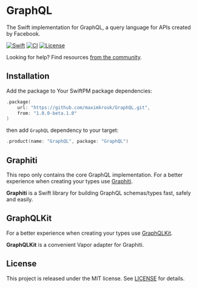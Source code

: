 # GraphQL

The Swift implementation for GraphQL, a query language for APIs created by Facebook.

[![Swift][swift-badge]][swift-url] [![CI][ci-badge-url]][ci-url] [![License][mit-badge]][mit-url]

Looking for help? Find resources [from the community](http://graphql.org/community/).

## Installation

Add the package to Your SwiftPM package dependencies:

```swift
.package(
    url: "https://github.com/maximkrouk/GraphQL.git", 
    from: "1.0.0-beta.1.0"
)
```

then add `GraphQL` dependency to your target:

```swift
.product(name: "GraphQL", package: "GraphQL")
```

## Graphiti

This repo only contains the core GraphQL implementation. For a better experience when creating your types use [Graphiti](https://github.com/maximkrouk/Graphiti).

**Graphiti** is a Swift library for building GraphQL schemas/types fast, safely and easily.

## GraphQLKit

For a better experience when creating your types use [GraphQLKit](https://github.com/maximkrouk/GraphQLKit).

**GraphQLKit** is a convenient Vapor adapter for Graphiti.


## License

This project is released under the MIT license. See [LICENSE](LICENSE) for details.

[swift-badge]: https://img.shields.io/badge/Swift-5.2-orange.svg?style=flat
[swift-url]: https://swift.org
[mit-badge]: https://img.shields.io/badge/License-MIT-blue.svg?style=flat
[mit-url]: https://tldrlegal.com/license/mit-license
[ci-badge-url]: https://github.com/maximkrouk/GraphQL/workflows/Build/badge.svg
[ci-url]: https://github.com/maximkrouk/GraphQL/actions